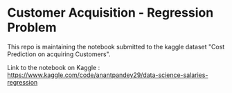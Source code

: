 # Customer Acquisition - Regression Problem

This repo is maintaining the notebook submitted to the kaggle dataset "Cost Prediction on acquiring Customers".

Link to the notebook on Kaggle : https://www.kaggle.com/code/anantpandey29/data-science-salaries-regression
